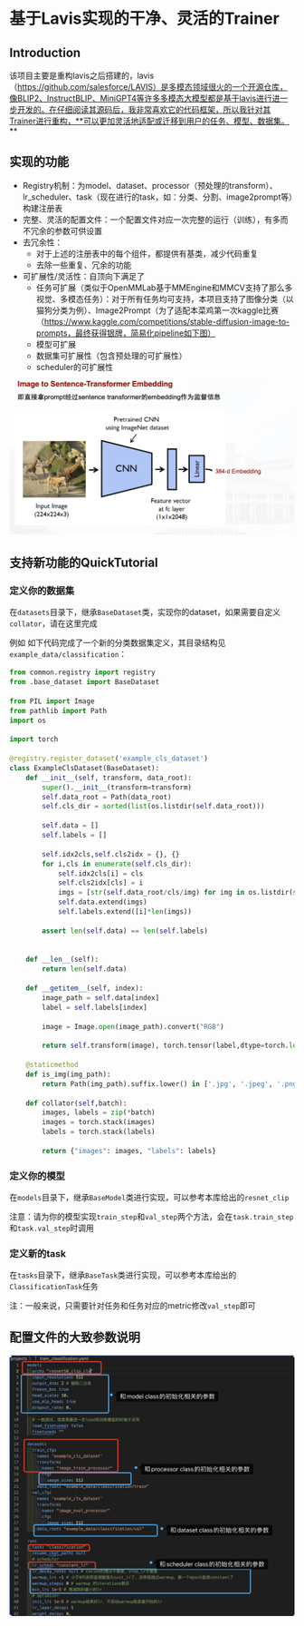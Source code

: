 # 基于Lavis实现的干净、灵活的Trainer

## Introduction

该项目主要是重构lavis之后搭建的，lavis（https://github.com/salesforce/LAVIS）是多模态领域很火的一个开源仓库，像BLIP2、InstructBLIP、MiniGPT4等许多多模态大模型都是基于lavis进行进一步开发的。在仔细阅读其源码后，我非常喜欢它的代码框架，所以我针对其Trainer进行重构，**可以更加灵活地适配或迁移到用户的任务、模型、数据集。**



## 实现的功能

- Registry机制：为model、dataset、processor（预处理的transform）、lr_scheduler、task（现在进行的task，如：分类、分割、image2prompt等）构建注册表
- 完整、灵活的配置文件：一个配置文件对应一次完整的运行（训练），有多而不冗余的参数可供设置
- 去冗余性：
    - 对于上述的注册表中的每个组件，都提供有基类，减少代码重复
    - 去除一些重复、冗余的功能
- 可扩展性/灵活性：自顶向下满足了
    - 任务可扩展（类似于OpenMMLab基于MMEngine和MMCV支持了那么多视觉、多模态任务）：对于所有任务均可支持，本项目支持了图像分类（以猫狗分类为例）、Image2Prompt（为了适配本菜鸡第一次kaggle比赛（https://www.kaggle.com/competitions/stable-diffusion-image-to-prompts，最终获得银牌，简易化pipeline如下图）
    - 模型可扩展
    - 数据集可扩展性（包含预处理的可扩展性）
    - scheduler的可扩展性

![Image2Prompt的pipeline](./assets/image-20231205192847950.png)



## 支持新功能的QuickTutorial

### 定义你的数据集

在`datasets`目录下，继承`BaseDataset`类，实现你的dataset，如果需要自定义`collator`，请在这里完成

例如 如下代码完成了一个新的分类数据集定义，其目录结构见`example_data/classification`：

```python
from common.registry import registry
from .base_dataset import BaseDataset

from PIL import Image
from pathlib import Path
import os

import torch

@registry.register_dataset('example_cls_dataset')
class ExampleClsDataset(BaseDataset):
    def __init__(self, transform, data_root):
        super().__init__(transform=transform)
        self.data_root = Path(data_root)
        self.cls_dir = sorted(list(os.listdir(self.data_root)))

        self.data = []
        self.labels = []

        self.idx2cls,self.cls2idx = {}, {}
        for i,cls in enumerate(self.cls_dir):
            self.idx2cls[i] = cls
            self.cls2idx[cls] = i
            imgs = [str(self.data_root/cls/img) for img in os.listdir(self.data_root/cls) if self.is_img(img)]
            self.data.extend(imgs)
            self.labels.extend([i]*len(imgs))

        assert len(self.data) == len(self.labels)


    def __len__(self):
        return len(self.data)

    def __getitem__(self, index):
        image_path = self.data[index]
        label = self.labels[index]

        image = Image.open(image_path).convert("RGB")

        return self.transform(image), torch.tensor(label,dtype=torch.long)

    @staticmethod
    def is_img(img_path):
        return Path(img_path).suffix.lower() in ['.jpg', '.jpeg', '.png']

    def collator(self,batch):
        images, labels = zip(*batch)
        images = torch.stack(images)
        labels = torch.stack(labels)

        return {"images": images, "labels": labels}
```



### 定义你的模型

在`models`目录下，继承`BaseModel`类进行实现，可以参考本库给出的`resnet_clip`

注意：请为你的模型实现`train_step`和`val_step`两个方法，会在`task.train_step`和`task.val_step`时调用



### 定义新的task

在`tasks`目录下，继承`BaseTask`类进行实现，可以参考本库给出的`ClassificationTask`任务

注：一般来说，只需要针对任务和任务对应的metric修改`val_step`即可

## 配置文件的大致参数说明

![image-20231205193009428](./assets/image-20231205193009428.png)